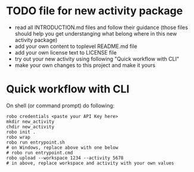 # TODO file for new activity package

- read all INTRODUCTION.md files and follow their guidance (those files
  should help you get understanging what belong where in this new
  activity package)
- add your own content to toplevel README.md file
- add your own license text to LICENSE file
- try out your new activity using following "Quick workflow with CLI"
- make your own changes to this project and make it yours

# Quick workflow with CLI

On shell (or command prompt) do following:

    robo credentials <paste your API Key here>
    mkdir new_activity
    chdir new_activity
    robo init .
    robo wrap
    robo run entrypoint.sh
    # on Windows, replace above with one below
    # robo run entrypoint.cmd
    robo upload --workspace 1234 --activity 5678
    # in above, replace workspace and activity with your own values
